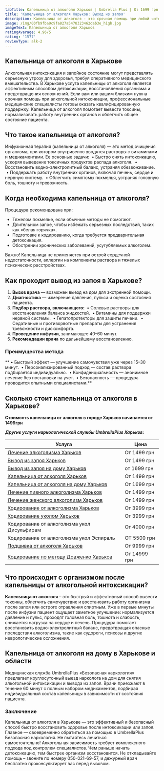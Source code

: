 ```yaml
---
tabTitle: Капельница от алкоголя Харьков | Umbrella Plus | От 1699 грн
title: 'Капельница от алкоголя Харьков: Выход из запоя'
description: Капельница от алкоголя - это срочная помощь при любой интоксикации
image: /img/03fb9fba9c9fa827a5478323462dab3e_high.jpg
imageText: Капельница от алкоголя Харьков
ratingAvarage: 4.96/5
rating: '1577'
reviewType: alk-2
---
```


## Капельница от алкоголя в Харькове

Алкогольная интоксикация и запойное состояние могут представлять серьезную угрозу для здоровья, требуя оперативного медицинского вмешательства. В Харькове услуга капельницы от алкоголя является эффективным способом детоксикации, восстановления организма и предотвращения осложнений. Если вам или вашим близким нужна срочная помощь при алкогольной интоксикации, профессиональные медицинские специалисты готовы оказать квалифицированную поддержку. Капельница от алкоголя помогает вывести токсины, нормализовать работу внутренних органов и облегчить общее состояние пациента.

## Что такое капельница от алкоголя?

Инфузионная терапия (капельница от алкоголя) — это метод очищения организма, при котором внутривенно вводятся растворы с витаминами и медикаментами. Ее основные задачи:
 • Быстро снять интоксикацию, ускоряя выведение токсичных продуктов распада алкоголя.
 • Восстановить водно-электролитный баланс, устраняя обезвоживание.
 • Поддержать работу внутренних органов, включая печень, сердце и нервную систему.
 • Облегчить симптомы похмелья, устраняя головную боль, тошноту и тревожность.

## Когда необходима капельница от алкоголя?

Процедура рекомендована при:

* Тяжелом похмелье, если обычные методы не помогают.
* Длительном запое, чтобы избежать серьезных последствий, таких как «белая горячка».
* Подготовке к кодированию, когда требуется предварительная детоксикация.
* Обострении хронических заболеваний, усугубляемых алкоголем.

Важно! Капельница не применяется при острой сердечной недостаточности, аллергии на компоненты раствора и тяжелых психических расстройствах.

## Как проходит вывод из запоя в Харькове?

1. **Вызов врача** — возможен выезд на дом для экстренной помощи.
2. **Диагностика** — измерение давления, пульса и оценка состояния пациента.
3. **Подбор раствора, включающего:**
    • Солевые растворы для восстановления баланса жидкостей.
    • Витамины для поддержки нервной системы.
    • Гепатопротекторы для защиты печени.
    • Седативные и противорвотные препараты для устранения тревожности и дискомфорта.
4. **Проведение инфузии**, занимающее 40–60 минут.
5. **Рекомендации врача** по дальнейшему восстановлению.

### Преимущества метода

** • Быстрый эффект — улучшение самочувствия уже через 15–30 минут.
 • Персонализированный подход — состав раствора подбирается индивидуально.
 • Конфиденциальность — анонимное лечение без постановки на учет.
 • Безопасность — процедура проводится опытными специалистами.**

## Сколько стоит капельница от алкоголя в Харькове?

**Стоимость капельници от алкоголя в городе Харьков начинается от 1499грн**

***Другие услуги наркологической службы UmbrellaPlus Харьков:***

| Услуга                                                                                                                | Цена         |
| --------------------------------------------------------------------------------------------------------------------- | ------------ |
| [Лечение алкоголизма Харьков](https://umbrella-plus.com.ua/kharkiv/lechenie-alkogolizma-kharkiv/)                     | От 1499 грн  |
| [Вывод из запоя Харьков](https://umbrella-plus.com.ua/kharkiv/vivod-iz-zapoia-kharkiv/)                               | От 1499 грн  |
| [Вывод из запоя на дому Харьков](https://umbrella-plus.com.ua/kharkiv/vivod-iz-zapoia-na-domy-kharkiv/)               | от 1699 грн  |
| [Капельница от алкоголя Харьков](https://umbrella-plus.com.ua/kharkiv/kapelnitsya-ot-alc/)                            | От 1499 грн  |
| [Капельница от алкоголя на дому Харьков](https://umbrella-plus.com.ua/kharkiv/kapelnica-ot-alkogola-na-domy-kharkiv/) | От 1699 грн  |
| [Лечение пивного алкоголизма Харьков](https://umbrella-plus.com.ua/kharkiv/lechenie_pivnogo_alkogolizma_kharkiv/)     | От 1499 грн  |
| [Лечение женского алкоголизм Харьков](https://umbrella-plus.com.ua/kharkiv/lechenie_jenskogo_alkogolizma_kharkiv/)    | От 1499 грн  |
| [Кодирование от алкоголизма Харьков](https://umbrella-plus.com.ua/kharkiv/kodirovka_ot_alkogolizma_kharkiv/)          | От 3999 грн  |
| [Кодирование уколом Харьков](https://umbrella-plus.com.ua/kharkiv/kodirovka_ot_alkogolizma_ykolom_kharkov/)           | От 3999 грн  |
| Кодирование от алкоголизма укол Дисульфирам                                                                           | От 4000 грн  |
| Кодирование от алкоголизма укол Эспираль                                                                              | ОТ 5500 грн  |
| [Подшивка от алкоголя Харьков](https://umbrella-plus.com.ua/kharkiv/podshivka_ot_alkogolizma_kharkiv/)                | От 9999 грн  |
| [Кодирование по методу Довженко Харьков](https://umbrella-plus.com.ua/kharkiv/kodirovka_ot_alkogolizma_po_dovjenko/)  | От 14999 грн |

## Что происходит с организмом после капельницы от алкогольной интоксикации?

**Капельница от алкоголя** – это быстрый и эффективный способ вывести токсины, облегчить самочувствие и восстановить работу организма после запоя или острого отравления спиртным. Уже в первые минуты после инфузии пациент ощущает заметное улучшение: нормализуется давление и пульс, проходят головная боль, тошнота и слабость, снижается нагрузка на сердце и печень. Процедура помогает восстановить водно-электролитный баланс, предотвращая опасные последствия алкоголизма, такие как судороги, психозы и другие неврологические осложнения.

## Капельница от алкоголя на дому в Харькове и области

Медицинская служба UmbrellaPlus «Безопасная наркология» предлагает круглосуточный выезд нарколога на дом для снятия алкогольной интоксикации и вывода из запоя. Врачи приезжают в течение 60 минут с полным набором медикаментов, подбирая индивидуальный состав капельницы в зависимости от состояния пациента.

### Заключение

Капельница от алкоголя в Харькове — это эффективный и безопасный способ быстро восстановить здоровье после интоксикации или запоя. Главное — своевременно обратиться за помощью в UmbrellaPlus Безопасная наркология.
Не пытайтесь лечиться самостоятельно! Алкогольная зависимость требует комплексного подхода под контролем специалистов.
Чем раньше начать детоксикацию, тем быстрее организм восстановится. Не откладывайте помощь – звоните по номеру 050-021-69-57, и дежурный врач бесплатно проконсультирует вас перед вызовом.
